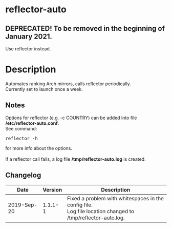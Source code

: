 # reflector-auto
## DEPRECATED! To be removed in the beginning of January 2021.
Use reflector instead.
# Description
Automates ranking Arch mirrors, calls reflector periodically.<br>
Currently set to launch once a week.
## Notes
Options for reflector (e.g. -c COUNTRY) can be added into file <b>/etc/reflector-auto.conf</b>.<br>
See command:
<pre>
reflector -h
</pre>
for more info about the options.<br>
<br>
If a reflector call fails, a log file <b>/tmp/reflector-auto.log</b> is created.

## Changelog

Date | Version | Description
---- | ------- | -----------
2019-Sep-20 | 1.1.1-1 | Fixed a problem with whitespaces in the config file.<br>Log file location changed to /tmp/reflector-auto.log.

